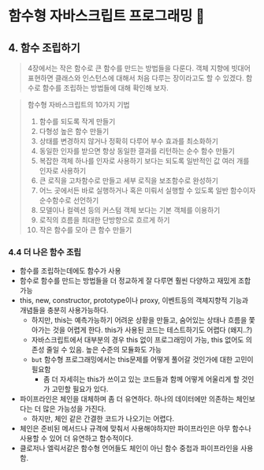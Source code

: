 # 함수형 자바스크립트 프로그래밍 :pencil:

## 4. 함수 조립하기

> 4장에서는 작은 함수로 큰 함수를 만드는 방법들을 다룬다. 객체 지향에 빗대어 표현하면 클래스와 인스턴스에 대해서 처음 다루는 장이라고도 할 수 있겠다. 함수로 함수를 조립하는 방법들에 대해 확인해 보자. 

> 함수형 자바스크립트의 10가지 기법
> 1. 함수를 되도록 작게 만들기
> 2. 다형성 높은 함수 만들기
> 3. 상태를 변경하지 않거나 정확히 다루어 부수 효과를 최소화하기
> 4. 동일한 인자를 받으면 항상 동일한 결과를 리턴하는 순수 함수 만들기
> 5. 복잡한 객체 하나를 인자로 사용하기 보다는 되도록 일반적인 값 여러 개를 인자로 사용하기
> 6. 큰 로직을 고차함수로 만들고 세부 로직을 보조함수로 완성하기
> 7. 어느 곳에서든 바로 실행하거나 혹은 미뤄서 실행할 수 있도록 일반 함수이자 순수함수로 선언하기
> 8. 모델이나 컬렉션 등의 커스텀 객체 보다는 기본 객체를 이용하기
> 9. 로직의 흐름을 최대한 단방향으로 흐르게 하기
> 10. 작은 함수를 모아 큰 함수 만들기

### 4.4 더 나은 함수 조립

- 함수를 조립하는데에도 함수가 사용
- 함수로 함수를 만드는 방법들을 더 정교하게 잘 다루면 훨씬 다양하고 재밌게 조합 가능
- this, new, constructor, prototype이나 proxy, 이벤트등의 객체지향적 기능과 개념들을 충분히 사용가능하다.
    - 하지만, this는 예측가능하기 어려운 상황을 만들고, 숨어있는 상태나 흐름을 쫓아가는 것을 어렵게 한다. this가 사용된 코드는 테스트하기도 어렵다 (왜지..?)
    - 자바스크립트에서 대부분의 경우 this 없이 프로그래밍이 가능, this 없어도 의존성 줄일 수 있음. 높은 수준의 모듈화도 가능
    - `but` 함수형 프로그래밍에서는 this문제를 어떻게 풀어갈 것인가에 대한 고민이 필요함
        - 좀 더 자세히는 this가 쓰이고 있는 코드들과 함께 어떻게 어울리게 할 것인가 고민할 필요가 있다.
- 파이프라인은 체인을 대체하며 좀 더 유연하다. 하나의 데이터에만 의존하는 체인보다는 더 많은 가능성을 가진다.
    - 하지만, 체인 같은 간결한 코드가 나오기는 어렵다.
- 체인은 준비된 메서드나 규격에 맞춰서 사용해야하지만 파이프라인은 아무 함수나 사용할 수 있어 더 유연하고 함수적이다.
- 클로저나 엘릭서같은 함수형 언어들도 체인이 아닌 함수 중첩과 파이프라인을 사용함.    

